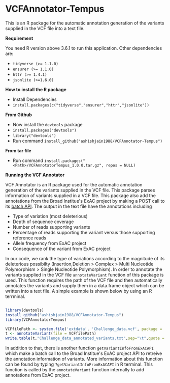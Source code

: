 # VCFAnnotator-Tempus
This is an R package for the automatic annotation generation of the variants supplied in the VCF file into a text file.

**Requirement**

You need R version above 3.6.1 to run this application. Other dependencies are:

* `tidyverse (>= 1.1.0)`
* `ensurer (>= 1.1.0)`
* `httr (>= 1.4.1)`
* `jsonlite (>=1.6.0)`

**How to install the R package**

* Install Dependencies
* `install.packages(c("tidyverse","ensurer","httr","jsonlite"))`

**From Github**

* Now install the `devtools` package
* `install.packages("devtools")`
* `library("devtools")`
* Run command `install_github("ashishjain1988/VCFAnnotator-Tempus")`

**From tar file**

* Run command `install.packages("<Path>/VCFAnnotatorTempus_1.0.0.tar.gz", repos = NULL)`

**Running the VCF Annotator**

VCF Annotator is an R package used for the automatic annotation generation of the variants supplied in the VCF file. This package parses information of variants supplied in a VCF file. This package also add the annotations from the Broad Institue's ExAC project by making a POST call to its [batch API](http://exac.hms.harvard.edu/rest/bulk/variant). The output in the text file have the annotations including 

* Type of variation (most deleterious)
* Depth of sequence coverage
* Number of reads supporting variants
* Percentage of reads supporting the variant versus those supporting reference reads
* Allele frequency from ExAC project
* Consequence of the variant from ExAC project

In our code, we rank the type of variations according to the magnitude of its deleterious possibilty (Insertion,Deletion > Complex > Multi Nucleotide Polymorphism > Single Nucleotide Polymorphism). In order to annotate the variants supplied in the VCF file `annotateVariant` function of this package is used. This function requires the path of the VCF file and then automatically annotates the variants and supply them in a data.frame object which can be written into a text file. A simple example is shown below by using an R terrminal.

```R

library(devtools)
install_github("ashishjain1988/VCFAnnotator-Tempus")
library(VCFAnnotatorTempus)

VCFfilePath <- system.file('extdata', 'Challenge_data.vcf', package = 'VCFAnnotatorTempus')
t <- annotateVariant(file = VCFfilePath)
write.table(t,"Challenge_data_annotated_variants.txt",sep="\t",quote = F,row.names = F)
```
In addition to that, there is another function `getVariantInfoFromExACAPI` which make a batch call to the Broad Institue's ExAC project API to retreive the annotation information of variants. More information about this function can be found by typing `?getVariantInfoFromExACAPI` in R terminal. This function is called by the `annotateVariant` function internally to add annotations from ExAC project.
